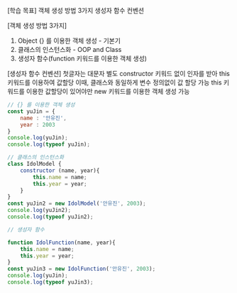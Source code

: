 [학습 목표]
객체 생성 방법 3가지
생성자 함수 컨벤션


[객체 생성 방법 3가지]
1) Object {} 를 이용한 객체 생성 - 기본기
2) 클래스의 인스턴스화 - OOP and Class
3) 생성자 함수(function 키워드를 이용한 객체 생성)

[생성자 함수 컨벤션]
첫글자는 대문자
별도 constructor 키워드 없이 인자를 받아 this 키워드를 이용하여 값할당
이때, 클래스와 동일하게 변수 정의없이 값 할당 가능
this 키워드를 이용한 값할당이 있어야만 new 키워드를 이용한 객체 생성 가능

```js
// {} 를 이용한 객체 생성
const yuJin = {
    name : '안유진',
    year : 2003
}
console.log(yuJin);
console.log(typeof yuJin);

// 클래스의 인스턴스화
class IdolModel {
    constructor (name, year){
        this.name = name;
        this.year = year;
    }
}
const yuJin2 = new IdolModel('안유진', 2003);
console.log(yuJin2);
console.log(typeof yuJin2);

// 생성자 함수

function IdolFunction(name, year){
    this.name = name;
    this.year = year;
}
const yuJin3 = new IdolFunction('안유진', 2003);
console.log(yuJin);
console.log(typeof yuJin3);
```